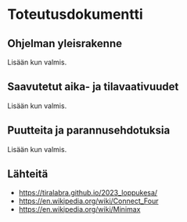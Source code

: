 # Toteutusdokumentti
## Ohjelman yleisrakenne
Lisään kun valmis.
## Saavutetut aika- ja tilavaativuudet
Lisään kun valmis.
## Puutteita ja parannusehdotuksia
Lisään kun valmis.
## Lähteitä
* https://tiralabra.github.io/2023_loppukesa/
* https://en.wikipedia.org/wiki/Connect_Four
* https://en.wikipedia.org/wiki/Minimax
